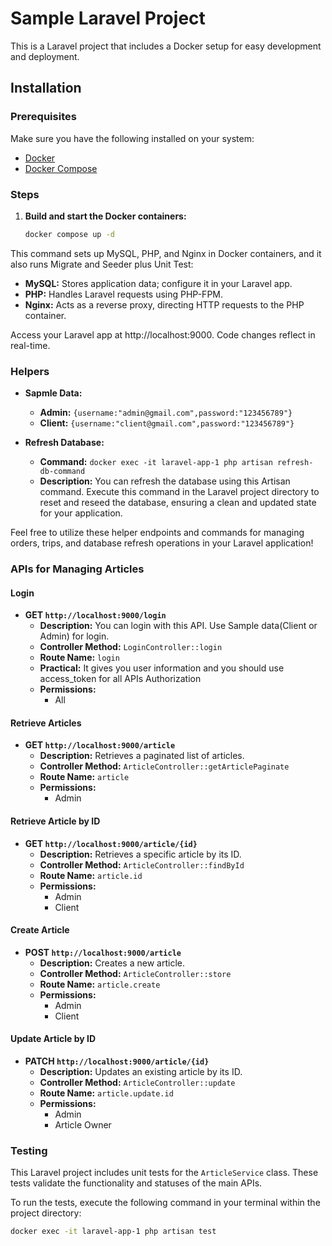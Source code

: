 # Sample Laravel Project

This is a Laravel project that includes a Docker setup for easy development and deployment.

## Installation

### Prerequisites

Make sure you have the following installed on your system:

- [Docker](https://www.docker.com/)
- [Docker Compose](https://docs.docker.com/compose/install/)

### Steps

1. **Build and start the Docker containers:**

   ```bash
   docker compose up -d
   ```
This command sets up MySQL, PHP, and Nginx in Docker containers, and it also runs Migrate and Seeder plus Unit Test:
- **MySQL:** Stores application data; configure it in your Laravel app.
- **PHP:** Handles Laravel requests using PHP-FPM.
- **Nginx:** Acts as a reverse proxy, directing HTTP requests to the PHP container.

Access your Laravel app at http://localhost:9000. Code changes reflect in real-time.

### Helpers

- **Sapmle Data:**
    - **Admin:** `{username:"admin@gmail.com",password:"123456789"}`
    - **Client:** `{username:"client@gmail.com",password:"123456789"}`

- **Refresh Database:**
    - **Command:** `docker exec -it laravel-app-1 php artisan refresh-db-command`
    - **Description:** You can refresh the database using this Artisan command. Execute this command in the Laravel project directory to reset and reseed the database, ensuring a clean and updated state for your application.

Feel free to utilize these helper endpoints and commands for managing orders, trips, and database refresh operations in your Laravel application!

### APIs for Managing Articles

#### Login

- **GET `http://localhost:9000/login`**
    - **Description:** You can login with this API. Use Sample data(Client or Admin) for login.
    - **Controller Method:** `LoginController::login`
    - **Route Name:** `login`
    - **Practical:** It gives you user information and you should use access_token for all APIs Authorization
    - **Permissions:**
        - All

#### Retrieve Articles

- **GET `http://localhost:9000/article`**
    - **Description:** Retrieves a paginated list of articles.
    - **Controller Method:** `ArticleController::getArticlePaginate`
    - **Route Name:** `article`
    - **Permissions:**
        - Admin

#### Retrieve Article by ID

- **GET `http://localhost:9000/article/{id}`**
    - **Description:** Retrieves a specific article by its ID.
    - **Controller Method:** `ArticleController::findById`
    - **Route Name:** `article.id`
    - **Permissions:**
        - Admin
        - Client

#### Create Article

- **POST `http://localhost:9000/article`**
    - **Description:** Creates a new article.
    - **Controller Method:** `ArticleController::store`
    - **Route Name:** `article.create`
    - **Permissions:**
        - Admin
        - Client

#### Update Article by ID

- **PATCH `http://localhost:9000/article/{id}`**
    - **Description:** Updates an existing article by its ID.
    - **Controller Method:** `ArticleController::update`
    - **Route Name:** `article.update.id`
    - **Permissions:**
        - Admin
        - Article Owner


### Testing

This Laravel project includes unit tests for the `ArticleService` class. These tests validate the functionality and statuses of the main APIs.

To run the tests, execute the following command in your terminal within the project directory:

```bash
docker exec -it laravel-app-1 php artisan test
```






